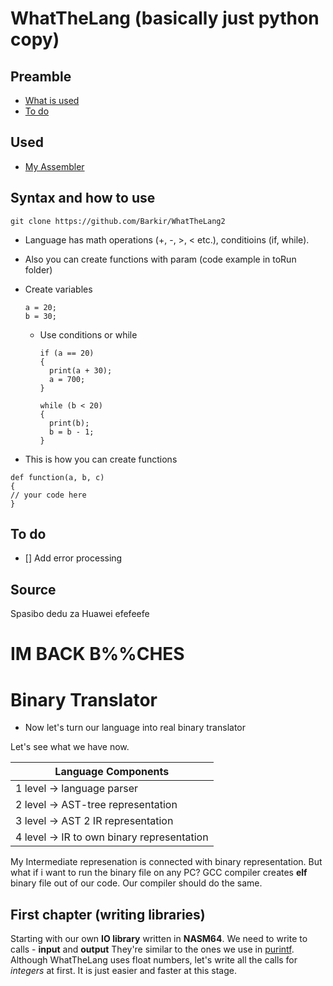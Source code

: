 # WhatTheLang (basically just python copy)

## Preamble
- [What is used](#used)
- [To do](#to-do)

## Used
- [My Assembler](https://github.com/Barkir/Compiler)

## Syntax and how to use
```
git clone https://github.com/Barkir/WhatTheLang2
```
- Language has math operations (+, -, >, < etc.), conditioins (if, while).
- Also you can create functions with param (code example in toRun folder)
- Create variables
  ```
  a = 20;
  b = 30;
  ```
  - Use conditions or while
    ```
    if (a == 20)
    {
      print(a + 30);
      a = 700;
    }

    while (b < 20)
    {
      print(b);
      b = b - 1;
    }
    ```


- This is how you can create functions
```
def function(a, b, c)
{
// your code here
}
```

## To do
- [] Add error processing


## Source
Spasibo dedu za Huawei
efefeefe




# IM BACK B%%CHES


# Binary Translator
- Now let's turn our language into real binary translator


Let's see what we have now.

| Language Components |
|---------------------|
| 1 level -> language parser |
| 2 level -> AST-tree representation |
| 3 level -> AST 2 IR representation |
| 4 level -> IR to own binary representation|

My Intermediate represenation is connected with binary representation.
But what if i want to run the binary file on any PC?
GCC compiler creates **elf** binary file out of our code.
Our compiler should do the same.

## First chapter (writing libraries)
Starting with our own **IO library** written in **NASM64**.
We need to write to calls - **input** and **output**
They're similar to the ones we use in [purintf](https://github.com/Barkir/Purintf). Although WhatTheLang uses float numbers, let's write all the calls for *integers* at first. It is just easier and faster at this stage.


